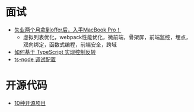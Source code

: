 # 面试
- [失业两个月拿到offer后，入手MacBook Pro！](https://mp.weixin.qq.com/s/nd0IQ226LZGVwEY5jDzHYA)
  - 虚拟列表优化，webpack性能优化，微前端，骨架屏，前端监控，埋点，双向绑定，函数式编程，前端安全，跨域
- [如何基于 TypeScript 实现控制反转](https://juejin.cn/post/6898882861277904910) 
- [ts-node 调试配置](https://segmentfault.com/a/1190000011935122)
# 开源代码
- [10种开源项目](https://juejin.cn/post/6898098763772985352)